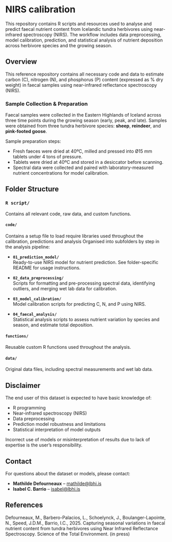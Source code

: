 # NIRS calibration

This repository contains R scripts and resources used to analyse and predict faecal nutrient content from Icelandic tundra herbivores using near-infrared spectroscopy (NIRS). The workflow includes data preprocessing, model calibration, prediction, and statistical analysis of nutrient deposition across herbivore species and the growing season.

## Overview

This reference repository contains all necessary code and data to estimate carbon (C), nitrogen (N), and phosphorus (P) content (expressed as % dry weight) in faecal samples using near-infrared reflectance spectroscopy (NIRS).

### Sample Collection & Preparation

Faecal samples were collected in the Eastern Highlands of Iceland across three time points during the growing season (early, peak, and late). Samples were obtained from three tundra herbivore species: **sheep**, **reindeer**, and **pink-footed goose**.

Sample preparation steps:
- Fresh faeces were dried at 40ºC, milled and pressed into Ø15 mm tablets under 4 tons of pressure.
- Tablets were dried at 40ºC and stored in a desiccator before scanning.
- Spectral data were collected and paired with laboratory-measured nutrient concentrations for model calibration.

## Folder Structure

### `R script/`
Contains all relevant code, raw data, and custom functions.

#### `code/`
Contains a setup file to load require libraries used throughout the calibration, predictions and analysis
Organised into subfolders by step in the analysis pipeline:

- **`01_prediction_model/`**  
  Ready-to-use NIRS model for nutrient prediction. See folder-specific README for usage instructions.

- **`02_data_preprocessing/`**  
  Scripts for formatting and pre-processing spectral data, identifying outliers, and merging wet lab data for calibration.

- **`03_model_calibration/`**  
  Model calibration scripts for predicting C, N, and P using NIRS.

- **`04_faecal_analysis/`**  
  Statistical analysis scripts to assess nutrient variation by species and season, and estimate total deposition.

#### `functions/`
Reusable custom R functions used throughout the analysis.

#### `data/`
Original data files, including spectral measurements and wet lab data.

## Disclaimer

The end user of this dataset is expected to have basic knowledge of:
- R programming
- Near-infrared spectroscopy (NIRS)
- Data preprocessing
- Prediction model robustness and limitations
- Statistical interpretation of model outputs

Incorrect use of models or misinterpretation of results due to lack of expertise is the user’s responsibility.

## Contact

For questions about the dataset or models, please contact:

- **Mathilde Defourneaux** – mathilde@lbhi.is  
- **Isabel C. Barrio** – isabel@lbhi.is

## References

Defourneaux, M., Barbero-Palacios, L., Schoelynck, J., Boulanger-Lapointe, N., Speed, J.D.M., Barrio, I.C., 2025. Capturing seasonal variations in faecal nutrient content from tundra herbivores using Near Infrared Reflectance Spectroscopy. Science of the Total Environment. (in press)

